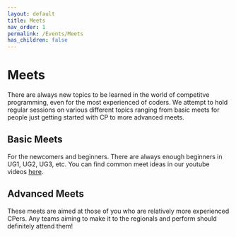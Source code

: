 ```yaml
---
layout: default
title: Meets
nav_order: 1
permalink: /Events/Meets
has_children: false
---
```


# Meets
There are always new topics to be learned in the world of competitve programming, even for the most experienced of coders. We attempt to hold regular sessions on various different topics ranging from basic meets for people just getting started with CP to more advanced meets. 

## Basic Meets
For the newcomers and beginners. There are always enough beginners in UG1, UG2, UG3, etc. You can find common meet ideas in our youtube videos [here](https://www.youtube.com/channel/UCVfvb0BPfXW0aFgzHWsGmjQ).

## Advanced Meets
These meets are aimed at those of you who are relatively more experienced CPers. Any teams aiming to make it to the regionals and perform should definitely attend them!